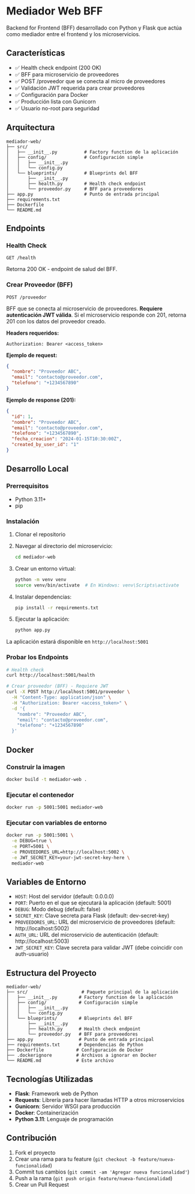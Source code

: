 # Mediador Web BFF

Backend for Frontend (BFF) desarrollado con Python y Flask que actúa como mediador entre el frontend y los microservicios.

## Características

- ✅ Health check endpoint (200 OK)
- ✅ BFF para microservicio de proveedores
- ✅ POST /proveedor que se conecta al micro de proveedores
- ✅ Validación JWT requerida para crear proveedores
- ✅ Configuración para Docker
- ✅ Producción lista con Gunicorn
- ✅ Usuario no-root para seguridad

## Arquitectura

```
mediador-web/
├── src/
│   ├── __init__.py          # Factory function de la aplicación
│   ├── config/              # Configuración simple
│   │   ├── __init__.py
│   │   └── config.py
│   └── blueprints/          # Blueprints del BFF
│       ├── __init__.py
│       ├── health.py        # Health check endpoint
│       └── proveedor.py     # BFF para proveedores
├── app.py                   # Punto de entrada principal
├── requirements.txt
├── Dockerfile
└── README.md
```

## Endpoints

### Health Check
```
GET /health
```
Retorna 200 OK - endpoint de salud del BFF.

### Crear Proveedor (BFF)
```
POST /proveedor
```
BFF que se conecta al microservicio de proveedores. **Requiere autenticación JWT válida**. Si el microservicio responde con 201, retorna 201 con los datos del proveedor creado.

**Headers requeridos:**
```
Authorization: Bearer <access_token>
```

**Ejemplo de request:**
```json
{
  "nombre": "Proveedor ABC",
  "email": "contacto@proveedor.com",
  "telefono": "+1234567890"
}
```

**Ejemplo de response (201):**
```json
{
  "id": 1,
  "nombre": "Proveedor ABC",
  "email": "contacto@proveedor.com",
  "telefono": "+1234567890",
  "fecha_creacion": "2024-01-15T10:30:00Z",
  "created_by_user_id": "1"
}
```

## Desarrollo Local

### Prerrequisitos
- Python 3.11+
- pip

### Instalación

1. Clonar el repositorio
2. Navegar al directorio del microservicio:
   ```bash
   cd mediador-web
   ```

3. Crear un entorno virtual:
   ```bash
   python -m venv venv
   source venv/bin/activate  # En Windows: venv\Scripts\activate
   ```

4. Instalar dependencias:
   ```bash
   pip install -r requirements.txt
   ```

5. Ejecutar la aplicación:
   ```bash
   python app.py
   ```

La aplicación estará disponible en `http://localhost:5001`

### Probar los Endpoints
```bash
# Health check
curl http://localhost:5001/health

# Crear proveedor (BFF) - Requiere JWT
curl -X POST http://localhost:5001/proveedor \
  -H "Content-Type: application/json" \
  -H "Authorization: Bearer <access_token>" \
  -d '{
    "nombre": "Proveedor ABC",
    "email": "contacto@proveedor.com",
    "telefono": "+1234567890"
  }'
```

## Docker

### Construir la imagen
```bash
docker build -t mediador-web .
```

### Ejecutar el contenedor
```bash
docker run -p 5001:5001 mediador-web
```

### Ejecutar con variables de entorno
```bash
docker run -p 5001:5001 \
  -e DEBUG=true \
  -e PORT=5001 \
  -e PROVEEDORES_URL=http://localhost:5002 \
  -e JWT_SECRET_KEY=your-jwt-secret-key-here \
  mediador-web
```

## Variables de Entorno

- `HOST`: Host del servidor (default: 0.0.0.0)
- `PORT`: Puerto en el que se ejecutará la aplicación (default: 5001)
- `DEBUG`: Modo debug (default: false)
- `SECRET_KEY`: Clave secreta para Flask (default: dev-secret-key)
- `PROVEEDORES_URL`: URL del microservicio de proveedores (default: http://localhost:5002)
- `AUTH_URL`: URL del microservicio de autenticación (default: http://localhost:5003)
- `JWT_SECRET_KEY`: Clave secreta para validar JWT (debe coincidir con auth-usuario)

## Estructura del Proyecto

```
mediador-web/
├── src/                    # Paquete principal de la aplicación
│   ├── __init__.py        # Factory function de la aplicación
│   ├── config/            # Configuración simple
│   │   ├── __init__.py
│   │   └── config.py
│   └── blueprints/        # Blueprints del BFF
│       ├── __init__.py
│       ├── health.py      # Health check endpoint
│       └── proveedor.py   # BFF para proveedores
├── app.py                 # Punto de entrada principal
├── requirements.txt       # Dependencias de Python
├── Dockerfile            # Configuración de Docker
├── .dockerignore         # Archivos a ignorar en Docker
└── README.md             # Este archivo
```

## Tecnologías Utilizadas

- **Flask**: Framework web de Python
- **Requests**: Librería para hacer llamadas HTTP a otros microservicios
- **Gunicorn**: Servidor WSGI para producción
- **Docker**: Containerización
- **Python 3.11**: Lenguaje de programación

## Contribución

1. Fork el proyecto
2. Crear una rama para tu feature (`git checkout -b feature/nueva-funcionalidad`)
3. Commit tus cambios (`git commit -am 'Agregar nueva funcionalidad'`)
4. Push a la rama (`git push origin feature/nueva-funcionalidad`)
5. Crear un Pull Request
